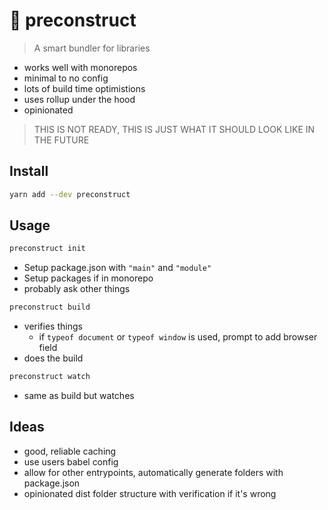 # 🎁 preconstruct

> A smart bundler for libraries

- works well with monorepos
- minimal to no config
- lots of build time optimistions
- uses rollup under the hood
- opinionated

> THIS IS NOT READY, THIS IS JUST WHAT IT SHOULD LOOK LIKE IN THE FUTURE

## Install

```bash
yarn add --dev preconstruct
```

## Usage

```bash
preconstruct init
```

- Setup package.json with `"main"` and `"module"`
- Setup packages if in monorepo
- probably ask other things

```bash
preconstruct build
```

- verifies things
  - if `typeof document` or `typeof window` is used, prompt to add browser field
- does the build

```bash
preconstruct watch
```

- same as build but watches

## Ideas

- good, reliable caching
- use users babel config
- allow for other entrypoints, automatically generate folders with package.json
- opinionated dist folder structure with verification if it's wrong
